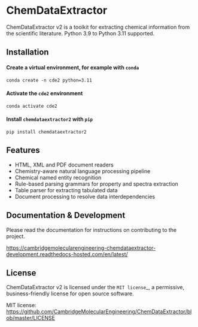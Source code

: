 ChemDataExtractor
==================================

ChemDataExtractor v2 is a toolkit for extracting chemical information from the scientific literature. Python 3.9 to Python 3.11 supported.


Installation
------------

#### Create a virtual environment, for example with `conda`

`conda create -n cde2 python=3.11`

#### Activate the `cde2` environment

`conda activate cde2`

#### Install `chemdataextractor2` with `pip`

`pip install chemdataextractor2`


Features
--------

- HTML, XML and PDF document readers
- Chemistry-aware natural language processing pipeline
- Chemical named entity recognition
- Rule-based parsing grammars for property and spectra extraction
- Table parser for extracting tabulated data
- Document processing to resolve data interdependencies

Documentation & Development
-----------------------------

Please read the documentation for instructions on contributing to the project.

https://cambridgemolecularengineering-chemdataextractor-development.readthedocs-hosted.com/en/latest/

License
-------

ChemDataExtractor v2 is licensed under the `MIT license`_, a permissive, business-friendly license for open source
software.

MIT license: https://github.com/CambridgeMolecularEngineering/ChemDataExtractor/blob/master/LICENSE
